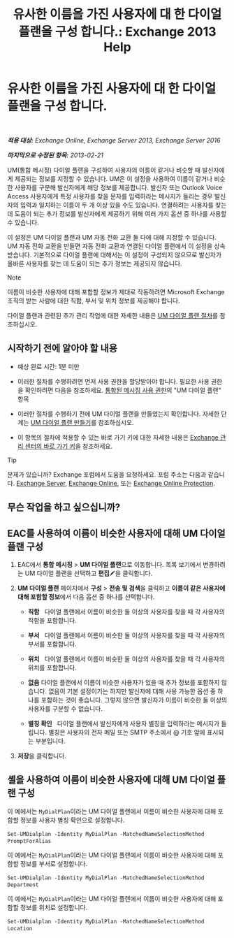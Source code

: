 ﻿---
title: '유사한 이름을 가진 사용자에 대 한 다이얼 플랜을 구성 합니다.: Exchange 2013 Help'
TOCTitle: 유사한 이름을 가진 사용자에 대 한 다이얼 플랜을 구성 합니다.
ms:assetid: 14783f45-95f5-49de-8215-0a3aef7dc034
ms:mtpsurl: https://technet.microsoft.com/ko-kr/library/Bb266943(v=EXCHG.150)
ms:contentKeyID: 51407667
ms.date: 05/22/2018
mtps_version: v=EXCHG.150
ms.translationtype: MT
---

# 유사한 이름을 가진 사용자에 대 한 다이얼 플랜을 구성 합니다.

 

_**적용 대상:** Exchange Online, Exchange Server 2013, Exchange Server 2016_

_**마지막으로 수정된 항목:** 2013-02-21_

UM(통합 메시징) 다이얼 플랜을 구성하여 사용자의 이름이 같거나 비슷할 때 발신자에게 제공되는 정보를 지정할 수 있습니다. UM은 이 설정을 사용하여 이름이 같거나 비슷한 사용자를 구분해 발신자에게 해당 정보를 제공합니다. 발신자 또는 Outlook Voice Access 사용자에게 특정 사용자를 찾을 문자를 입력하라는 메시지가 들리는 경우 발신자의 입력과 일치하는 이름이 두 개 이상 있을 수도 있습니다. 연결하려는 사용자를 찾는 데 도움이 되는 추가 정보를 발신자에게 제공하기 위해 여러 가지 옵션 중 하나를 사용할 수 있습니다.

이 설정은 UM 다이얼 플랜과 UM 자동 전화 교환 둘 다에 대해 지정할 수 있습니다. UM 자동 전화 교환을 만들면 자동 전화 교환과 연결된 다이얼 플랜에서 이 설정을 상속받습니다. 기본적으로 다이얼 플랜에 대해서는 이 설정이 구성되지 않으므로 발신자가 올바른 사용자를 찾는 데 도움이 되는 추가 정보는 제공되지 않습니다.


> [!NOTE]
> 이름이 비슷한 사용자에 대해 포함할 정보가 제대로 작동하려면 Microsoft Exchange 조직의 받는 사람에 대한 직함, 부서 및 위치 정보를 제공해야 합니다.



다이얼 플랜과 관련된 추가 관리 작업에 대한 자세한 내용은 [UM 다이얼 플랜 절차](um-dial-plan-procedures-exchange-2013-help.md)를 참조하십시오.

## 시작하기 전에 알아야 할 내용

  - 예상 완료 시간: 1분 미만

  - 이러한 절차를 수행하려면 먼저 사용 권한을 할당받아야 합니다. 필요한 사용 권한을 확인하려면 다음을 참조하세요. [통합된 메시징 사용 권한](unified-messaging-permissions-exchange-2013-help.md)의 "UM 다이얼 플랜" 항목

  - 이러한 절차를 수행하기 전에 UM 다이얼 플랜을 만들었는지 확인합니다. 자세한 단계는 [UM 다이얼 플랜 만들기](create-a-um-dial-plan-exchange-2013-help.md)를 참조하십시오.

  - 이 항목의 절차에 적용할 수 있는 바로 가기 키에 대한 자세한 내용은 [Exchange 관리 센터의 바로 가기 키](keyboard-shortcuts-in-the-exchange-admin-center-exchange-online-protection-help.md)을 참조하세요.


> [!TIP]
> 문제가 있습니까? Exchange 포럼에서 도움을 요청하세요. 포럼 주소는 다음과 같습니다. <A href="https://go.microsoft.com/fwlink/p/?linkid=60612">Exchange Server</A>, <A href="https://go.microsoft.com/fwlink/p/?linkid=267542">Exchange Online</A>, 또는 <A href="https://go.microsoft.com/fwlink/p/?linkid=285351">Exchange Online Protection</A>.



## 무슨 작업을 하고 싶으십니까?

## EAC를 사용하여 이름이 비슷한 사용자에 대해 UM 다이얼 플랜 구성

1.  EAC에서 **통합 메시징** \> **UM 다이얼 플랜**으로 이동합니다. 목록 보기에서 변경하려는 UM 다이얼 플랜을 선택하고 **편집**![편집 아이콘](images/JJ218640.6f53ccb2-1f13-4c02-bea0-30690e6ea71d(EXCHG.150).gif "편집 아이콘")을 클릭합니다.

2.  **UM 다이얼 플랜** 페이지에서 **구성** \> **전송 및 검색**을 클릭하고 **이름이 같은 사용자에 대해 포함할 정보**에서 다음 옵션 중 하나를 선택합니다.
    
      - **직함**   다이얼 플랜에서 이름이 비슷한 둘 이상의 사용자를 찾을 때 각 사용자의 직함을 포함합니다.
    
      - **부서**   다이얼 플랜에서 이름이 비슷한 둘 이상의 사용자를 찾을 때 각 사용자의 부서를 포함합니다.
    
      - **위치**   다이얼 플랜에서 이름이 비슷한 둘 이상의 사용자를 찾을 때 각 사용자의 위치를 포함합니다.
    
      - **없음** 다이얼 플랜에서 이름이 비슷한 사용자가 있을 때 추가 정보를 포함하지 않습니다. 없음이 기본 설정이기는 하지만 발신자에 대해 사용 가능한 옵션 중 하나를 포함하는 것이 좋습니다. 그렇지 않으면 발신자가 이름이 비슷한 둘 이상의 사용자를 구분할 수 없습니다.
    
      - **별칭 확인**   다이얼 플랜에서 발신자에게 사용자 별칭을 입력하라는 메시지가 들립니다. 별칭은 사용자의 전자 메일 또는 SMTP 주소에서 @ 기호 앞에 표시되는 부분입니다.

3.  **저장**을 클릭합니다.

## 셸을 사용하여 이름이 비슷한 사용자에 대해 UM 다이얼 플랜 구성

이 예에서는 `MyDialPlan`이라는 UM 다이얼 플랜에서 이름이 비슷한 사용자에 대해 포함할 정보를 사용자 별칭 확인으로 설정합니다.

    Set-UMDialplan -Identity MyDialPlan -MatchedNameSelectionMethod PromptForAlias

이 예에서는 `MyDialPlan`이라는 UM 다이얼 플랜에서 이름이 비슷한 사용자에 대해 포함할 정보를 부서로 설정합니다.

    Set-UMDialplan -Identity MyDialPlan -MatchedNameSelectionMethod Department

이 예에서는 `MyDialPlan`이라는 UM 다이얼 플랜에서 이름이 비슷한 사용자에 대해 포함할 정보를 위치로 설정합니다.

    Set-UMDialplan -Identity MyDialPlan -MatchedNameSelectionMethod Location

